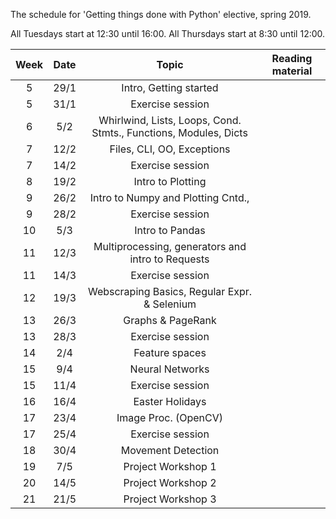 The schedule for 'Getting things done with Python' elective, spring 2019.

All Tuesdays start at 12:30 until 16:00. All Thursdays start at 8:30 until 12:00.

Week  | Date | Topic | Reading material | 
:---: | :----: | :--------------------------------------------------------------------: | :------: |
5 | 29/1 | Intro, Getting started					    |          |
5 | 31/1 | Exercise session | | 
6 | 5/2  | Whirlwind, Lists, Loops, Cond. Stmts., Functions, Modules, Dicts |       |
7 | 12/2 | Files, CLI, OO, Exceptions                                       |          |
7 | 14/2 | Exercise session | |  
8 | 19/2 | Intro to Plotting                                                |          |
9 | 26/2 | Intro to Numpy and Plotting Cntd.,                               |          |
9 | 28/2 | Exercise session | | 
10 | 5/3 | Intro to Pandas  					            |	   |
11 | 12/3 | Multiprocessing, generators and intro to Requests               |          |
11 | 14/3 | Exercise session | |
12 | 19/3 | Webscraping Basics, Regular Expr. & Selenium                    |          |  
13 | 26/3 | Graphs & PageRank 						    |          |     
13 | 28/3 | Exercise session | |
14 | 2/4  | Feature spaces                                                  |          |
15 | 9/4  | Neural Networks                                                 |          |
15 | 11/4 | Exercise session | |
16 | 16/4 | Easter Holidays  | |
17 | 23/4 | Image Proc. (OpenCV)                                            |          |
17 | 25/4 | Exercise session 
18 | 30/4 | Movement Detection                                              |          | 
19 | 7/5  | Project Workshop 1                                              |          |
20 | 14/5 | Project Workshop 2                                              |          |
21 | 21/5 |  Project Workshop 3                                             |          |
